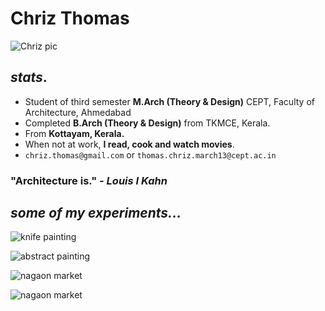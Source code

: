

# **Chriz Thomas**
![Chriz pic](https://lh4.googleusercontent.com/JdgGySbBdxxu5YRRO-pvppS91xHhs8cKTzQvJYhQTjLM-JzuGqZfcSRCGuZPTvOWlN-X-g_wEaQ)


## *stats*.

* Student of third semester **M.Arch (Theory & Design)** CEPT, Faculty of Architecture, Ahmedabad
* Completed **B.Arch (Theory & Design)** from TKMCE, Kerala.
* From **Kottayam, Kerala.**
* When not at work, **I read, cook and watch movies**.
* ```chriz.thomas@gmail.com``` or ```thomas.chriz.march13@cept.ac.in```

### **"Architecture is."**                        *- Louis I Kahn*
                                  

## *some of my experiments...*    

![knife painting](https://lh6.googleusercontent.com/1dKmEEaVQWgoE3QkXUiJnyL4HLdwZ5sAIb1ZzVJ2MsBm-cbbolcUN_-X-WV4DYfFSQDztNPPe94)

![abstract painting](https://lh6.googleusercontent.com/-uZrAiX-RJ_Kvgnf3cfuKW1QSkcgX1LeEQVNblGBJcOUO2CSlMGEXdWvyo2P3n60KJB_BDjC1P4)

![nagaon market](https://lh4.googleusercontent.com/zzy6J-yerHuuxIlToVZNbb1EqiCtQ1o3HJQ_saihUJ915pznGdk8ZZDh_gUU3usq5cLyVIKcxVo)

![nagaon market](https://lh3.googleusercontent.com/gb6F_ZMctJh5GC-W8aoQa93DmPzs9qYKGC_Vlvn_EAgpTCX160A3J77UVDs9waWCz6ONM8VyIdA)